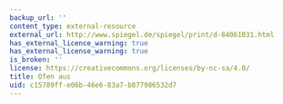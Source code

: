 ```yaml
---
backup_url: ''
content_type: external-resource
external_url: http://www.spiegel.de/spiegel/print/d-84061031.html
has_external_licence_warning: true
has_external_license_warning: true
is_broken: ''
license: https://creativecommons.org/licenses/by-nc-sa/4.0/
title: Ofen aus
uid: c15789ff-e06b-46e6-83a7-b877986532d7
---
```

